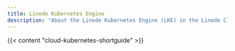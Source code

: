 ```yaml
---
title: Linode Kubernetes Engine
description: "About the Linode Kubernetes Engine (LKE) in the Linode Cloud Manager."
---
```


{{< content "cloud-kubernetes-shortguide" >}}
